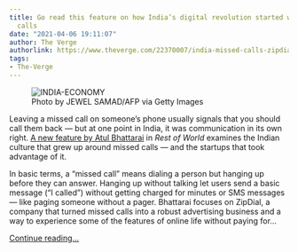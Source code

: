 ```yaml
---
title: Go read this feature on how India’s digital revolution started with missed
  calls
date: "2021-04-06 19:11:07"
author: The Verge
authorlink: https://www.theverge.com/22370007/india-missed-calls-zipdial-pre-internet
tags:
- The-Verge
---
```

<figure>
      <img alt="INDIA-ECONOMY" src="https://cdn.vox-cdn.com/thumbor/2ygzgFnXJjndxRvgNs35f9_Mc5E=/0x3:8367x5581/1310x873/cdn.vox-cdn.com/uploads/chorus_image/image/69085277/1231334394.0.jpg" />
        <figcaption>Photo by JEWEL SAMAD/AFP via Getty Images</figcaption>
    </figure>

  <p id="KREkbs">Leaving a missed call on someone’s phone usually signals that you should call them back — but at one point in India, it was communication in its own right. <a href="https://restofworld.org/2021/the-rise-and-fall-of-missed-calls-in-india/">A new feature by Atul Bhattarai</a> in <em>Rest of World</em> examines the Indian culture that grew up around missed calls — and the startups that took advantage of it.</p>
<p id="jeXSb9">In basic terms, a “missed call” means dialing a person but hanging up before they can answer. Hanging up without talking let users send a basic message (“I called”) without getting charged for minutes or SMS messages — like paging someone without a pager. Bhattarai focuses on ZipDial, a company that turned missed calls into a robust advertising business and a way to experience some of the features of online life without paying for...</p>
  <p>
    <a href="https://www.theverge.com/22370007/india-missed-calls-zipdial-pre-internet">Continue reading&hellip;</a>
  </p>